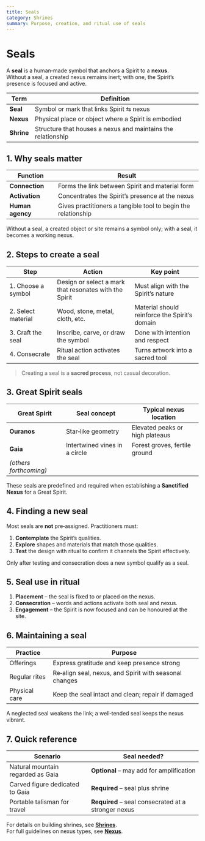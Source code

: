 ```yaml
---
title: Seals
category: Shrines
summary: Purpose, creation, and ritual use of seals
---
```


# Seals

A **seal** is a human‑made symbol that anchors a Spirit to a **nexus**.  
Without a seal, a created nexus remains inert; with one, the Spirit’s presence is focused and active.

| Term | Definition |
|------|------------|
| **Seal** | Symbol or mark that links Spirit ⇆ nexus |
| **Nexus** | Physical place or object where a Spirit is embodied |
| **Shrine** | Structure that houses a nexus and maintains the relationship |


## 1. Why seals matter

| Function | Result |
|----------|--------|
| **Connection** | Forms the link between Spirit and material form |
| **Activation** | Concentrates the Spirit’s presence at the nexus |
| **Human agency** | Gives practitioners a tangible tool to begin the relationship |

Without a seal, a created object or site remains a symbol only; with a seal, it becomes a working nexus.


## 2. Steps to create a seal

| Step | Action | Key point |
|------|--------|-----------|
| 1. Choose a symbol | Design or select a mark that resonates with the Spirit | Must align with the Spirit’s nature |
| 2. Select material | Wood, stone, metal, cloth, etc. | Material should reinforce the Spirit’s domain |
| 3. Craft the seal | Inscribe, carve, or draw the symbol | Done with intention and respect |
| 4. Consecrate | Ritual action activates the seal | Turns artwork into a sacred tool |

> Creating a seal is a **sacred process**, not casual decoration.


## 3. Great Spirit seals

| Great Spirit | Seal concept | Typical nexus location |
|--------------|-------------|-------------------------|
| **Ouranos** | Star‑like geometry | Elevated peaks or high plateaus |
| **Gaia** | Intertwined vines in a circle | Forest groves, fertile ground |
| *(others forthcoming)* | | |

These seals are predefined and required when establishing a **Sanctified Nexus** for a Great Spirit.


## 4. Finding a new seal

Most seals are **not** pre‑assigned. Practitioners must:

1. **Contemplate** the Spirit’s qualities.  
2. **Explore** shapes and materials that match those qualities.  
3. **Test** the design with ritual to confirm it channels the Spirit effectively.

Only after testing and consecration does a new symbol qualify as a seal.


## 5. Seal use in ritual

1. **Placement** – the seal is fixed to or placed on the nexus.  
2. **Consecration** – words and actions activate both seal and nexus.  
3. **Engagement** – the Spirit is now focused and can be honoured at the site.


## 6. Maintaining a seal

| Practice | Purpose |
|----------|---------|
| Offerings | Express gratitude and keep presence strong |
| Regular rites | Re‑align seal, nexus, and Spirit with seasonal changes |
| Physical care | Keep the seal intact and clean; repair if damaged |

A neglected seal weakens the link; a well‑tended seal keeps the nexus vibrant.


## 7. Quick reference

| Scenario | Seal needed? |
|----------|--------------|
| Natural mountain regarded as Gaia | **Optional** – may add for amplification |
| Carved figure dedicated to Gaia | **Required** – seal plus shrine |
| Portable talisman for travel | **Required** – seal consecrated at a stronger nexus |

For details on building shrines, see **[Shrines](/wiki/shrines)**.  
For full guidelines on nexus types, see **[Nexus](/wiki/nexus)**.
